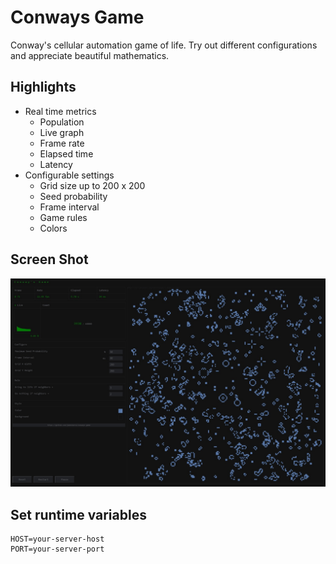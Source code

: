 # Conways Game
Conway's cellular automation game of life. Try out different configurations and
appreciate beautiful mathematics.

## Highlights
- Real time metrics
  - Population
  - Live graph
  - Frame rate
  - Elapsed time
  - Latency
- Configurable settings
  - Grid size up to 200 x 200
  - Seed probability
  - Frame interval
  - Game rules
  - Colors

## Screen Shot
  <img src="src/public/img/conways-game-screen-shot.jpg" alt="Conway's Game Screen Shot">

## Set runtime variables
    HOST=your-server-host
    PORT=your-server-port
